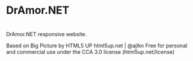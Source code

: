 # DrAmor.NET
#
#
DrAmor.NET responsive website.

Based on Big Picture by HTML5 UP
html5up.net | @ajlkn
Free for personal and commercial use under the CCA 3.0 license (html5up.net/license)

